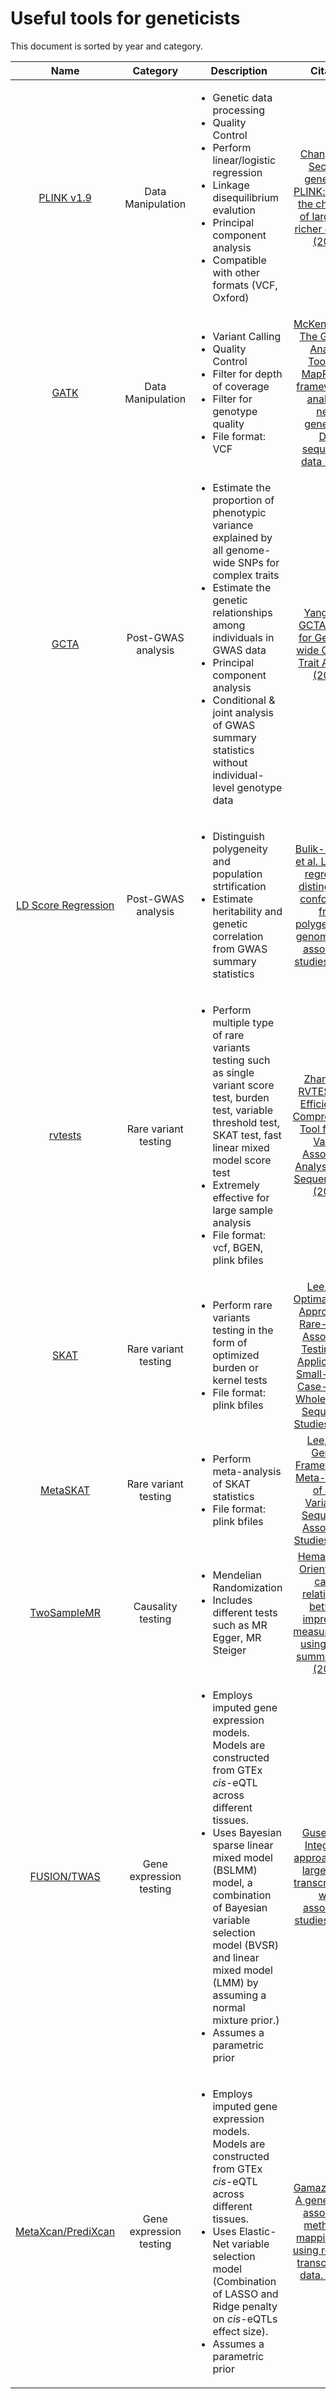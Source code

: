 


# Useful tools for geneticists

This document is sorted by year and category.


|               Name              | Category |       Description      | Citation
|:-------------------------------:|:--------:|----------------------|:---------:|
|[PLINK v1.9](https://www.cog-genomics.org/plink/1.9/)|Data Manipulation|<ul><li>Genetic data processing</li><li>Quality Control</li><li>Perform linear/logistic regression</li><li>Linkage disequilibrium evalution</li><li>Principal component analysis</li><li>Compatible with other formats (VCF, Oxford)</li></ul>|[Chang, et al. Second-generation PLINK: rising to the challenge of larger and richer datasets (2015)](https://doi.org/10.1186/s13742-015-0047-8)|
|[GATK](https://gatk.broadinstitute.org/hc/en-us)|Data Manipulation|<ul><li>Variant Calling</li><li>Quality Control</li><li>Filter for depth of coverage</li><li>Filter for genotype quality</li><li>File format: VCF</li></ul>|[McKenna, et al. The Genome Analysis Toolkit: A MapReduce framework for analyzing next-generation DNA sequencing data (2010)](http://dx.doi.org/10.1101/gr.107524.110)|
|[GCTA](https://cnsgenomics.com/software/gcta/)|Post-GWAS analysis|<ul><li>Estimate the proportion of phenotypic variance explained by all genome-wide SNPs for complex traits</li><li>Estimate the genetic relationships among individuals in GWAS data</li><li>Principal component analysis</li><li>Conditional & joint analysis of GWAS summary statistics without individual-level genotype data</li></ul>|[Yang, et al. GCTA: A Tool for Genome-wide Complex Trait Analysis (2010)](https://doi.org/10.1016/j.ajhg.2010.11.011)|
|[LD Score Regression](https://github.com/bulik/ldsc)|Post-GWAS analysis|<ul><li>Distinguish polygeneity and population strtification</li><li>Estimate heritability and genetic correlation from GWAS summary statistics</li></ul>|[Bulik-Sullivan, et al. LD Score regression distinguishes confounding from polygenicity in genome-wide association studies (2015)](https://doi.org/10.1038/ng.3211)|
|[rvtests](http://zhanxw.github.io/rvtests/)|Rare variant testing|<ul><li>Perform multiple type of rare variants testing such as single variant score test, burden test, variable threshold test, SKAT test, fast linear mixed model score test</li><li>Extremely effective for large sample analysis</li><li>File format: vcf, BGEN, plink bfiles</li></ul>|[Zhan, et al. RVTESTS: An Efficient and Comprehensive Tool for Rare Variant Association Analysis Using Sequence Data (2016)](https://doi.org/10.1093/bioinformatics/btw079)||
[SKAT](https://cran.r-project.org/web/packages/SKAT/index.html)|Rare variant testing|<ul><li>Perform rare variants testing in the form of optimized burden or kernel tests</li><li>File format: plink bfiles</li></ul>|[Lee, et al. Optimal Unified Approach for Rare-Variant Association Testing with Application to Small-Sample Case-Control Whole-Exome Sequencing Studies (2012)](https://doi.org/10.1016/j.ajhg.2012.06.007)|
|[MetaSKAT](https://cran.r-project.org/web/packages/MetaSKAT/index.html)|Rare variant testing|<ul><li>Perform meta-analysis of SKAT statistics</li><li>File format: plink bfiles</li></ul>|[Lee, et al. General Framework for Meta-analysis of Rare Variants in Sequencing Association Studies (2013)](https://doi.org/10.1016/j.ajhg.2013.05.010)|
|[TwoSampleMR](https://mrcieu.github.io/TwoSampleMR/index.html)|Causality testing|<ul><li>Mendelian Randomization</li><li>Includes different tests such as MR Egger, MR Steiger</li></ul>|[Hemani, et al. Orienting the causal relationship between imprecisely measured traits using GWAS summary data (2017)](https://doi.org/10.1371/journal.pgen.1007081)|
|[FUSION/TWAS](http://gusevlab.org/projects/fusion/)|Gene expression testing|<ul><li>Employs imputed gene expression models. Models are constructed from GTEx *cis*-eQTL across different tissues.</li><li>Uses Bayesian sparse linear mixed model (BSLMM) model, a combination of Bayesian variable selection model (BVSR) and linear mixed model (LMM) by assuming a normal mixture prior.)</li><li>Assumes a parametric prior</li></ul>|[Gusev et al. Integrative approaches for large-scale transcriptome-wide association studies (2016)](https://doi.org/10.1038/ng.3506)|
|[MetaXcan/PrediXcan](https://github.com/hakyimlab/MetaXcan)|Gene expression testing|<ul><li>Employs imputed gene expression models. Models are constructed from GTEx *cis*-eQTL across different tissues.</li><li>Uses Elastic-Net variable selection model (Combination of LASSO and Ridge penalty on *cis*-eQTLs effect size).</li><li>Assumes a parametric prior</li></ul>|[Gamazon, et al. A gene-based association method for mapping traits using reference transcriptome data. (2015)](https://dx.doi.org/10.1038%2Fng.3367)|
